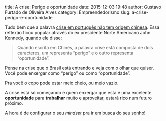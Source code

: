 title: A crise: Perigo e oportunidade
date: 2015-12-03 19:48
author: Gustavo Furtado de Oliveira Alves
category: Empreendedorismo
slug: a-crise-perigo-e-oportunidade

Tudo bem que a palavra [crise em português não tem origem chinesa]. Essa reflexão ficou popular através do ex presidente Norte Americano John Kennedy, quando ele disse:

> Quando escrita em Chinês, a palavra crise está composta de dois caracteres, um representa “perigo” e o outro representa “oportunidade”.

Pense na crise que o Brasil está entrando e veja com o olhar que quiser. Você pode enxergar como “perigo” ou como “oportunidade”.

Pra você o copo pode estar meio cheio, ou meio vazio.

A crise está só começando e quem enxergar que esta é uma excelente **oportunidade** para **trabalhar** muito e aproveitar, estará rico num futuro próximo.

A hora é de configurar o seu *mindset* pra ir em busca do seu sonho!

[crise em português não tem origem chinesa]: http://veja.abril.com.br/blog/sobre-palavras/lendo-a-lenda/crise-perigo-oportunidade-e-papo-furado/
